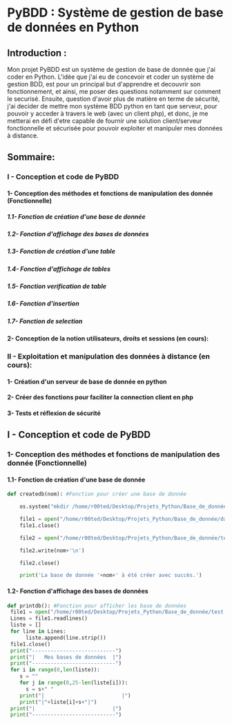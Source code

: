 # PyBDD : Système de gestion de base de données en Python

## Introduction :

Mon projet PyBDD est un système de gestion de base de donnée que j'ai coder en Python. L'idée que j'ai eu de concevoir et coder un système de gestion BDD, est pour un principal but d'apprendre et decouvrir son fonctionnement, et ainsi, me poser des questions notamment sur comment le securisé. Ensuite, question d'avoir plus de matière en terme de sécurité, j'ai decider de mettre mon système BDD python en tant que serveur, pour pouvoir y acceder à travers le web (avec un client php), et donc, je me metterai en défi d'etre capable de fournir une solution client/serveur fonctionnelle et sécurisée pour pouvoir exploiter et manipuler mes données à distance.

## Sommaire:

### I - Conception et code de PyBDD   

#### 1- Conception des méthodes et fonctions de manipulation des donnée (Fonctionnelle)

##### 1.1- Fonction de création d'une base de donnée
##### 1.2- Fonction d'affichage des bases de données
##### 1.3- Fonction de création d'une table

##### 1.4- Fonction d'affichage de tables

##### 1.5- Fonction verification de table
##### 1.6- Fonction d'insertion
##### 1.7- Fonction de selection

#### 2- Conception de la notion utilisateurs, droits et sessions (en cours):

### II - Exploitation et manipulation des données à distance (en cours):

#### 1- Création d'un serveur de base de donnée en python

#### 2- Créer des fonctions pour faciliter la connection client en php

#### 3- Tests et réflexion de sécurité


## I - Conception et code de PyBDD

### 1- Conception des méthodes et fonctions de manipulation des donnée (Fonctionnelle)
#### 1.1- Fonction de création d'une base de donnée
```python
def createdb(nom): #Fonction pour créer une base de donnée

    os.system("mkdir /home/r00ted/Desktop/Projets_Python/Base_de_donnée/databases/"+nom)

    file1 = open("/home/r00ted/Desktop/Projets_Python/Base_de_donnée/databases/"+nom+"/tables.txt", "a")
    file1.close()

    file2 = open("/home/r00ted/Desktop/Projets_Python/Base_de_donnée/test.txt", "a")

    file2.write(nom+'\n')

    file2.close()

    print('La base de donnée '+nom+' à été créer avec succès.')
```
#### 1.2- Fonction d'affichage des bases de données

```python
def printdb(): #Fonction pour afficher les base de données
 file1 = open("/home/r00ted/Desktop/Projets_Python/Base_de_donnée/test.txt", "r")
 Lines = file1.readlines()
 liste = []
 for line in Lines:
      liste.append(line.strip())
 file1.close()
 print("---------------------------")
 print("|   Mes bases de données  |")
 print("---------------------------")
 for i in range(0,len(liste)):
    s = ""
    for j in range(0,25-len(liste[i])):
      s = s+" "
    print("|                         |")
    print("|"+liste[i]+s+"|")
 print("|                         |")  
 print("---------------------------")
```

